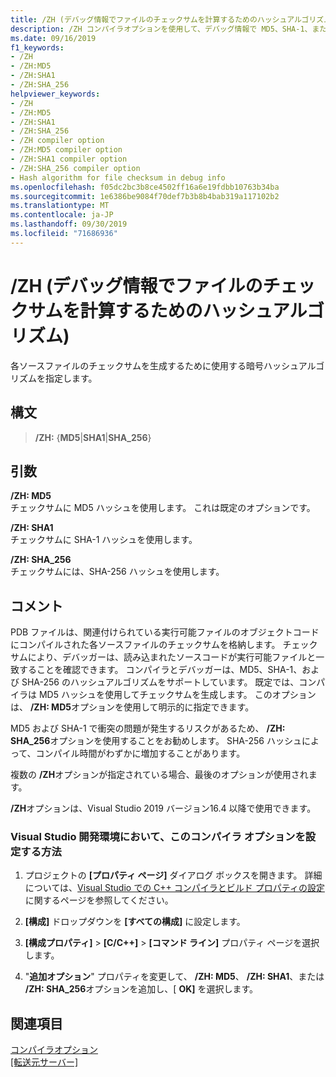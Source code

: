 ```yaml
---
title: /ZH (デバッグ情報でファイルのチェックサムを計算するためのハッシュアルゴリズム)
description: /ZH コンパイラオプションを使用して、デバッグ情報で MD5、SHA-1、または SHA-256 ソースファイルのチェックサムを有効にします。
ms.date: 09/16/2019
f1_keywords:
- /ZH
- /ZH:MD5
- /ZH:SHA1
- /ZH:SHA_256
helpviewer_keywords:
- /ZH
- /ZH:MD5
- /ZH:SHA1
- /ZH:SHA_256
- /ZH compiler option
- /ZH:MD5 compiler option
- /ZH:SHA1 compiler option
- /ZH:SHA_256 compiler option
- Hash algorithm for file checksum in debug info
ms.openlocfilehash: f05dc2bc3b8ce4502ff16a6e19fdbb10763b34ba
ms.sourcegitcommit: 1e6386be9084f70def7b3b8b4bab319a117102b2
ms.translationtype: MT
ms.contentlocale: ja-JP
ms.lasthandoff: 09/30/2019
ms.locfileid: "71686936"
---
```

# <a name="zh-hash-algorithm-for-calculation-of-file-checksum-in-debug-info"></a>/ZH (デバッグ情報でファイルのチェックサムを計算するためのハッシュアルゴリズム)

各ソースファイルのチェックサムを生成するために使用する暗号ハッシュアルゴリズムを指定します。

## <a name="syntax"></a>構文

> **/ZH:** {**MD5**|**SHA1**|**SHA_256**}

## <a name="arguments"></a>引数

**/ZH: MD5**\
チェックサムに MD5 ハッシュを使用します。 これは既定のオプションです。

**/ZH: SHA1**\
チェックサムに SHA-1 ハッシュを使用します。

**/ZH: SHA_256**\
チェックサムには、SHA-256 ハッシュを使用します。

## <a name="remarks"></a>コメント

PDB ファイルは、関連付けられている実行可能ファイルのオブジェクトコードにコンパイルされた各ソースファイルのチェックサムを格納します。 チェックサムにより、デバッガーは、読み込まれたソースコードが実行可能ファイルと一致することを確認できます。 コンパイラとデバッガーは、MD5、SHA-1、および SHA-256 のハッシュアルゴリズムをサポートしています。 既定では、コンパイラは MD5 ハッシュを使用してチェックサムを生成します。 このオプションは、 **/ZH: MD5**オプションを使用して明示的に指定できます。

MD5 および SHA-1 で衝突の問題が発生するリスクがあるため、 **/ZH: SHA_256**オプションを使用することをお勧めします。 SHA-256 ハッシュによって、コンパイル時間がわずかに増加することがあります。

複数の **/ZH**オプションが指定されている場合、最後のオプションが使用されます。

**/ZH**オプションは、Visual Studio 2019 バージョン16.4 以降で使用できます。

### <a name="to-set-this-compiler-option-in-the-visual-studio-development-environment"></a>Visual Studio 開発環境において、このコンパイラ オプションを設定する方法

1. プロジェクトの **[プロパティ ページ]** ダイアログ ボックスを開きます。 詳細については、[Visual Studio での C++ コンパイラとビルド プロパティの設定](../working-with-project-properties.md)に関するページを参照してください。

1. **[構成]** ドロップダウンを **[すべての構成]** に設定します。

1. **[構成プロパティ]**  >  **[C/C++]**  >  **[コマンド ライン]** プロパティ ページを選択します。

1. "**追加オプション**" プロパティを変更して、 **/ZH: MD5**、 **/ZH: SHA1**、または **/ZH: SHA_256**オプションを追加し、[ **OK]** を選択します。

## <a name="see-also"></a>関連項目

[コンパイラオプション](compiler-options.md)\
[[転送元サーバー]](/windows/win32/debug/source-server-and-source-indexing)
